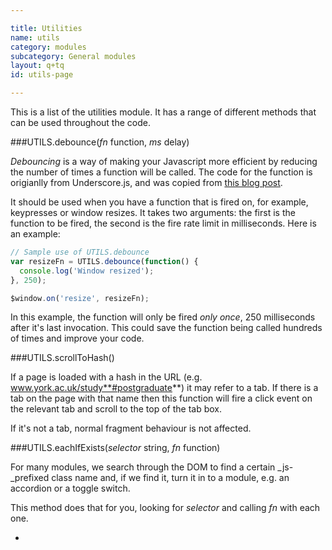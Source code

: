 ```yaml
---

title: Utilities
name: utils
category: modules
subcategory: General modules
layout: q+tq
id: utils-page

---
```


<p class="lead">This is a list of the utilities module. It has a range of different methods that can be used throughout the code.</p>

###UTILS.debounce(_fn_ function, _ms_ delay)

_Debouncing_ is a way of making your Javascript more efficient by reducing the number of times a function will be called. The code for the function is origianlly from Underscore.js, and was copied from [this blog post](http://davidwalsh.name/javascript-debounce-function).

It should be used when you have a function that is fired on, for example, keypresses or window resizes. It takes two arguments: the first is the function to be fired, the second is the fire rate limit in milliseconds. Here is an example:

```javascript
// Sample use of UTILS.debounce
var resizeFn = UTILS.debounce(function() {
  console.log('Window resized');
}, 250);

$window.on('resize', resizeFn);
```

In this example, the function will only be fired _only once_, 250 milliseconds after it's last invocation. This could save the function being called hundreds of times and improve your code.

###UTILS.scrollToHash()

If a page is loaded with a hash in the URL (e.g. www.york.ac.uk/study**#postgraduate**) it may refer to a tab. If there is a tab on the page with that name then this function will fire a click event on the relevant tab and scroll to the top of the tab box.

If it's not a tab, normal fragment behaviour is not affected.

###UTILS.eachIfExists(_selector_ string, _fn_ function)

For many modules, we search through the DOM to find a certain _js-_prefixed class name and, if we find it, turn it in to a module, e.g. an accordion or a toggle switch.

This method does that for you, looking for _selector_ and calling _fn_ with each one.

-